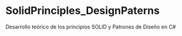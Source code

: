 # SolidPrinciples_DesignPaterns
Desarrollo teórico de los principios SOLID y Patrones de Diseño en C#
